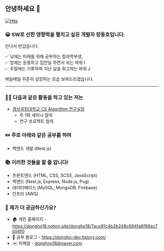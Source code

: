 ## 안녕하세요 👋

[![Hits](https://hits.seeyoufarm.com/api/count/incr/badge.svg?url=https%3A%2F%2Fgithub.com%2FJangDongHo%2Fhit-counter&count_bg=%2379C83D&title_bg=%23555555&icon=&icon_color=%23E7E7E7&title=hits&edge_flat=false)](https://github.com/JangDongHo)

### 😀 SW로 선한 영향력을 펼치고 싶은 개발자 장동호입니다.

만나서 반갑습니다.

✅ 낮에는 미래를 위해 공부하는 컴과학부생, <br>
✅ 밤에는 운동하고 집안일 하면서 쉬는 파워 I <br>
✅ 주말에는 기록하며 지난 날을 회고하는 파워 J <br>

매일매일 꾸준히 성장하는 모습 보여드리겠습니다.

---

### 🏃‍♂️ 다음과 같은 활동을 하고 있는 저는
- [경상국립대학교 CS Algorithm 연구실장](https://www.gnu.ac.kr/cs/main.do)
    - 주 1회 세미나 참여
    - 연구 프로젝트 참여

### ✏️ 주로 아래와 같은 공부를 하며
- 백엔드 개발 (Nest.js)

### 📚 이러한 것들을 할 줄 압니다!
- 프론트엔드 (HTML, CSS, SCSS, JavaScript)
- 백엔드 (Nest.js, Express, Node.js, Pug)
- 데이터베이스 (MySQL, MongoDB, Firebase)
- 인프라 (AWS)

### 🤔 제가 더 궁금하신가요?
- 🏠 개인 홈페이지 - https://dongho18.notion.site/dongho18/7ace91c4b2b248c684fa6f98ec7b56f0
- 🌱 공부 블로그 - https://dongho-dev.tistory.com/
- ✉️ 이메일 - donghoo18@naver.com
